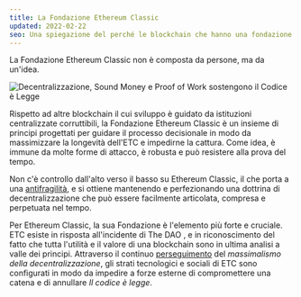 ```yaml
---
title: La Fondazione Ethereum Classic
updated: 2022-02-22
seo: Una spiegazione del perché le blockchain che hanno una fondazione basata su idee e principi sono molto più potenti di quelle costituite da persone.
---
```


La Fondazione Ethereum Classic non è composta da persone, ma da un'idea.

![Decentralizzazione, Sound Money e Proof of Work sostengono il Codice è Legge](../../../src/images/foundation.png)

Rispetto ad altre blockchain il cui sviluppo è guidato da istituzioni centralizzate corruttibili, la Fondazione Ethereum Classic è un insieme di principi progettati per guidare il processo decisionale in modo da massimizzare la longevità dell'ETC e impedirne la cattura. Come idea, è immune da molte forme di attacco, è robusta e può resistere alla prova del tempo.

Non c'è controllo dall'alto verso il basso su Ethereum Classic, il che porta a una [antifragilità](https://en.wikipedia.org/wiki/Antifragility), e si ottiene mantenendo e perfezionando una dottrina di decentralizzazione che può essere facilmente articolata, compresa e perpetuata nel tempo.

Per Ethereum Classic, la sua Fondazione è l'elemento più forte e cruciale. ETC esiste in risposta all'incidente di The DAO [](/why-classic/genesis), e in riconoscimento del fatto che tutta l'utilità e il valore di una blockchain sono in ultima analisi a valle dei principi. Attraverso il continuo [perseguimento](/why-classic/decentralism) del _massimalismo della decentralizzazione_, gli strati tecnologici e sociali di ETC sono configurati in modo da impedire a forze esterne di compromettere una catena e di annullare _Il codice è legge_.
